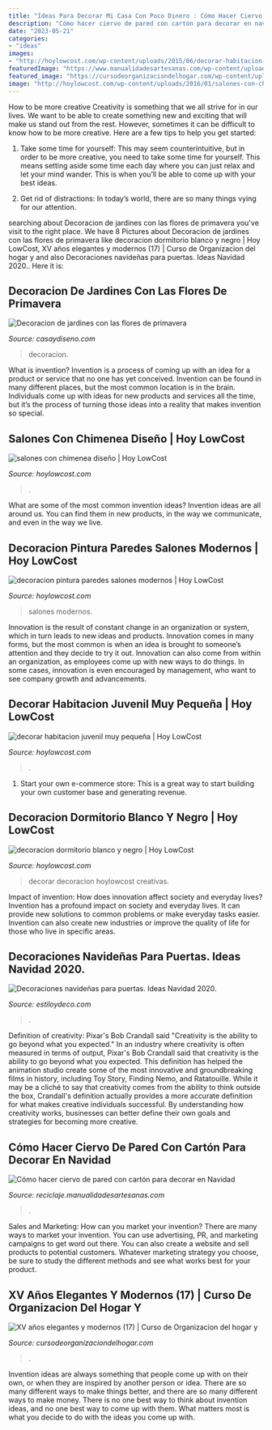 ```yaml
---
title: "Ideas Para Decorar Mi Casa Con Poco Dinero : Cómo Hacer Ciervo De Pared Con Cartón Para Decorar En Navidad"
description: "Cómo hacer ciervo de pared con cartón para decorar en navidad"
date: "2023-05-21"
categories:
- "ideas"
images:
- "http://hoylowcost.com/wp-content/uploads/2015/06/decorar-habitacion-juvenil-muy-pequeña.jpg"
featuredImage: "https://www.manualidadesartesanas.com/wp-content/uploads/2014/10/ciervo-pared-carton-reciclado.jpg"
featured_image: "https://cursodeorganizaciondelhogar.com/wp-content/uploads/2016/06/XV-años-elegantes-y-modernos-17.jpg"
image: "http://hoylowcost.com/wp-content/uploads/2016/01/salones-con-chimenea-diseño.jpg"
---
```



How to be more creative
Creativity is something that we all strive for in our lives. We want to be able to create something new and exciting that will make us stand out from the rest. However, sometimes it can be difficult to know how to be more creative. Here are a few tips to help you get started:
1. Take some time for yourself: This may seem counterintuitive, but in order to be more creative, you need to take some time for yourself. This means setting aside some time each day where you can just relax and let your mind wander. This is when you’ll be able to come up with your best ideas.

2. Get rid of distractions: In today’s world, there are so many things vying for our attention.

	

		
searching about Decoracion de jardines con las flores de primavera you've visit to the right place. We have 8 Pictures about Decoracion de jardines con las flores de primavera like decoracion dormitorio blanco y negro | Hoy LowCost, XV años elegantes y modernos (17) | Curso de Organizacion del hogar y and also Decoraciones navideñas para puertas. Ideas Navidad 2020.. Here it is:
		
    
## Decoracion De Jardines Con Las Flores De Primavera

<img loading=lazy src="https://casaydiseno.com/wp-content/uploads/2015/04/plantas-flores-colores-tronco.jpg" onerror="this.onerror=null;this.src='https://tse1.mm.bing.net/th?id=OIP.bsK3eQCPbCJv8QrbaftcFAHaFj&amp;pid=15.1';" alt="Decoracion de jardines con las flores de primavera">

_Source: casaydiseno.com_

>decoracion. 

	

What is invention?
Invention is a process of coming up with an idea for a product or service that no one has yet conceived. Invention can be found in many different places, but the most common location is in the brain. Individuals come up with ideas for new products and services all the time, but it’s the process of turning those ideas into a reality that makes invention so special.

    
## Salones Con Chimenea Diseño | Hoy LowCost

<img loading=lazy src="http://hoylowcost.com/wp-content/uploads/2016/01/salones-con-chimenea-diseño.jpg" onerror="this.onerror=null;this.src='https://tse1.mm.bing.net/th?id=OIP.RpmsewcCbr4RQeNHv-H98wHaE7&amp;pid=15.1';" alt="salones con chimenea diseño | Hoy LowCost">

_Source: hoylowcost.com_

>. 

	

What are some of the most common invention ideas?
Invention ideas are all around us. You can find them in new products, in the way we communicate, and even in the way we live.

    
## Decoracion Pintura Paredes Salones Modernos | Hoy LowCost

<img loading=lazy src="http://hoylowcost.com/wp-content/uploads/2015/01/decoracion-pintura-paredes-salones-modernos.jpg" onerror="this.onerror=null;this.src='https://tse4.mm.bing.net/th?id=OIP.q6J3lTj8Qf632vUGEqEfzAHaFj&amp;pid=15.1';" alt="decoracion pintura paredes salones modernos | Hoy LowCost">

_Source: hoylowcost.com_

>salones modernos. 

	

Innovation is the result of constant change in an organization or system, which in turn leads to new ideas and products. Innovation comes in many forms, but the most common is when an idea is brought to someone’s attention and they decide to try it out. Innovation can also come from within an organization, as employees come up with new ways to do things. In some cases, innovation is even encouraged by management, who want to see company growth and advancements.

    
## Decorar Habitacion Juvenil Muy Pequeña | Hoy LowCost

<img loading=lazy src="http://hoylowcost.com/wp-content/uploads/2015/06/decorar-habitacion-juvenil-muy-pequeña.jpg" onerror="this.onerror=null;this.src='https://tse4.mm.bing.net/th?id=OIP.BR1FvVahKX4nlrx5nV996QHaGE&amp;pid=15.1';" alt="decorar habitacion juvenil muy pequeña | Hoy LowCost">

_Source: hoylowcost.com_

>. 

	

1. Start your own e-commerce store: This is a great way to start building your own customer base and generating revenue.

    
## Decoracion Dormitorio Blanco Y Negro | Hoy LowCost

<img loading=lazy src="http://hoylowcost.com/wp-content/uploads/2015/06/decoracion-dormitorio-blanco-y-negro.jpg" onerror="this.onerror=null;this.src='https://tse3.mm.bing.net/th?id=OIP.rAOICMfiQoRinGBChnimEwHaG6&amp;pid=15.1';" alt="decoracion dormitorio blanco y negro | Hoy LowCost">

_Source: hoylowcost.com_

>decorar decoracion hoylowcost creativas. 

	

Impact of invention: How does innovation affect society and everyday lives?
Invention has a profound impact on society and everyday lives. It can provide new solutions to common problems or make everyday tasks easier. Invention can also create new industries or improve the quality of life for those who live in specific areas.

    
## Decoraciones Navideñas Para Puertas. Ideas Navidad 2020.

<img loading=lazy src="https://www.estiloydeco.com/wp-content/uploads/2015/12/decoracion-navidena-entradas-4.jpg" onerror="this.onerror=null;this.src='https://tse1.mm.bing.net/th?id=OIP.AgPwPCsc1y7b1fwM9M4GwQHaLJ&amp;pid=15.1';" alt="Decoraciones navideñas para puertas. Ideas Navidad 2020.">

_Source: estiloydeco.com_

>. 

	

Definition of creativity: Pixar's Bob Crandall said "Creativity is the ability to go beyond what you expected."
In an industry where creativity is often measured in terms of output, Pixar's Bob Crandall said that creativity is the ability to go beyond what you expected. This definition has helped the animation studio create some of the most innovative and groundbreaking films in history, including Toy Story, Finding Nemo, and Ratatouille.
While it may be a cliché to say that creativity comes from the ability to think outside the box, Crandall's definition actually provides a more accurate definition for what makes creative individuals successful. By understanding how creativity works, businesses can better define their own goals and strategies for becoming more creative.

    
## Cómo Hacer Ciervo De Pared Con Cartón Para Decorar En Navidad

<img loading=lazy src="https://www.manualidadesartesanas.com/wp-content/uploads/2014/10/ciervo-pared-carton-reciclado.jpg" onerror="this.onerror=null;this.src='https://tse3.mm.bing.net/th?id=OIP.g2us0e1Es-Mucxyp8k2dPwHaL5&amp;pid=15.1';" alt="Cómo hacer ciervo de pared con cartón para decorar en Navidad">

_Source: reciclaje.manualidadesartesanas.com_

>. 

	

Sales and Marketing: How can you market your invention?
There are many ways to market your invention. You can use advertising, PR, and marketing campaigns to get word out there. You can also create a website and sell products to potential customers. Whatever marketing strategy you choose, be sure to study the different methods and see what works best for your product.

    
## XV Años Elegantes Y Modernos (17) | Curso De Organizacion Del Hogar Y

<img loading=lazy src="https://cursodeorganizaciondelhogar.com/wp-content/uploads/2016/06/XV-años-elegantes-y-modernos-17.jpg" onerror="this.onerror=null;this.src='https://tse3.mm.bing.net/th?id=OIP.VLhatyQWu1pJSo-8jAO-vQHaNk&amp;pid=15.1';" alt="XV años elegantes y modernos (17) | Curso de Organizacion del hogar y">

_Source: cursodeorganizaciondelhogar.com_

>. 

	

Invention ideas are always something that people come up with on their own, or when they are inspired by another person or idea. There are so many different ways to make things better, and there are so many different ways to make money. There is no one best way to think about invention ideas, and no one best way to come up with them. What matters most is what you decide to do with the ideas you come up with.

